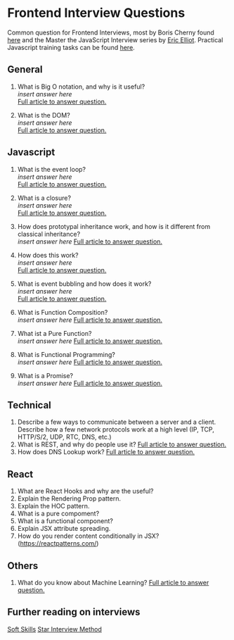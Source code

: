 # Frontend Interview Questions

Common question for Frontend Interviews, most by Boris Cherny found [here](https://performancejs.com/post/hde6d32/The-Best-Frontend-JavaScript-Interview-Questions-(Written-by-a-Frontend-Engineer)) and the Master the JavaScript Interview series by [Eric Elliot](https://medium.com/@_ericelliott).
Practical Javascript training tasks can be found [here](https://github.com/anszu/javascript-training).

## General

1. What is Big O notation, and why is it useful?  
_insert answer here_  
[Full article to answer question.](https://rob-bell.net/2009/06/a-beginners-guide-to-big-o-notation/)

2. What is the DOM?  
_insert answer here_     
[Full article to answer question.](https://bitsofco.de/what-exactly-is-the-dom/)

## Javascript

1. What is the event loop?  
_insert answer here_   
[Full article to answer question.](https://flaviocopes.com/javascript-event-loop/)

2. What is a closure?  
_insert answer here_   
[Full article to answer question.](https://medium.com/javascript-scene/master-the-javascript-interview-what-is-a-closure-b2f0d2152b36)

3. How does prototypal inheritance work, and how is it different from classical inheritance?  
_insert answer here_ 
[Full article to answer question.](https://medium.com/javascript-scene/master-the-javascript-interview-what-s-the-difference-between-class-prototypal-inheritance-e4cd0a7562e9)

4. How does this work?  
_insert answer here_  
[Full article to answer question.](https://medium.com/quick-code/understanding-the-this-keyword-in-javascript-cb76d4c7c5e8)

5. What is event bubbling and how does it work?  
_insert answer here_  
[Full article to answer question.](https://javascript.info/bubbling-and-capturing)

6. What is Function Composition?  
_insert answer here_
[Full article to answer question.](https://medium.com/javascript-scene/master-the-javascript-interview-what-is-function-composition-20dfb109a1a0)

7. What ist a Pure Function?  
_insert answer here_ 
[Full article to answer question.](https://medium.com/javascript-scene/master-the-javascript-interview-what-is-a-pure-function-d1c076bec976)

8. What is Functional Programming?  
_insert answer here_
[Full article to answer question.](https://medium.com/javascript-scene/master-the-javascript-interview-what-is-functional-programming-7f218c68b3a0)

9. What is a Promise?  
_insert answer here_ 
[Full article to answer question.](https://medium.com/javascript-scene/master-the-javascript-interview-what-is-a-promise-27fc71e77261)

## Technical

1. Describe a few ways to communicate between a server and a client. Describe how a few network protocols work at a high level (IP, TCP, HTTP/S/2, UDP, RTC, DNS, etc.)
2. What is REST, and why do people use it?
[Full article to answer question.](https://www.codecademy.com/articles/what-is-rest)
3. How does DNS Lookup work?
[Full article to answer question.](https://royal.pingdom.com/a-visual-explanation-of-how-dns-lookups-work/)

## React

1. What are React Hooks and why are the useful?
2. Explain the Rendering Prop pattern.
3. Explain the HOC pattern.
4. What is a pure compoment?
5. What is a functional component?
6. Explain JSX attribute spreading.
7. How do you render content conditionally in JSX?
(https://reactpatterns.com/)

## Others

1. What do you know about Machine Learning?
[Full article to answer question.](https://towardsdatascience.com/machine-learning-an-introduction-23b84d51e6d0)

## Further reading on interviews

[Soft Skills](https://medium.com/javascript-scene/master-the-javascript-interview-soft-skills-a8a5fb02c466) 
[Star Interview Method](https://www.themuse.com/advice/star-interview-method)

